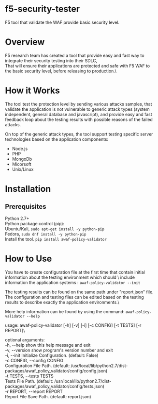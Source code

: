 # f5-security-tester
F5 tool that validate the WAF provide basic security level.

# Overview

F5 research team has created a tool that provide easy and fast way to integrate their security testing into their SDLC,\
That will ensure their applications are protected and safe with F5 WAF to the basic security level, before releasing to production.\

# How it Works

The tool test the protection level by sending various attacks samples, that validate the application is not vulnerable to generic attack types (system independent, general database and javascript), and provide easy and fast feedback loop about the testing results with possible reasons of the failed attacks.

On top of the generic attack types, the tool support testing specific server technologies based on the application components:

- Node.js
- PHP
- MongoDb
- Micorsoft
- Unix/Linux

# Installation

## Prerequisites

Python 2.7+\
Python package control (pip):\
Ubuntu/Kali, ```sudo apt-get install -y python-pip```  
Fedora, ```sudo dnf install -y python-pip```  
Install the tool. ```pip install awaf-policy-validator```  

# How to Use

You have to create configuration file at the first time that contain initial information about the testing environment which should \ include information the application systems :  ```awaf-policy-validator --init```   

The testing results can be found on the same path under "report.json" file.\
The configuration and testing files can be edited based on the testing results to describe exactly the application environments.\

More help information can be found by using the command:  ```awaf-policy-validator --help```  

usage: awaf-policy-validator [-h] [-v] [-i] [-c CONFIG] [-t TESTS] [-r REPORT]\

optional arguments:\
  -h, --help            show this help message and exit\
  -v, --version         show program's version number and exit\
  -i, --init            Initialize Configuration. (default: False)\
  -c CONFIG, --config CONFIG\
                        Configuration File Path. (default: /usr/local/lib/python2.7/dist-packages/awaf_policy_validator/config/config.json)\
  -t TESTS, --tests TESTS\
                        Tests File Path. (default: /usr/local/lib/python2.7/dist-packages/awaf_policy_validator/config/tests.json)\
  -r REPORT, --report REPORT\
                        Report File Save Path. (default: report.json)

